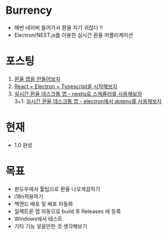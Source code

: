# Burrency
- 매번 네이버 들어가서 환율 치기 귀찮다 !!
- Electron/NEST.js를 이용한 실시간 환율 어플리케이션

# 포스팅
1. [환율 앱을 만들어보자](https://hbyun.tistory.com/242)
2. [React + Electron + Typescript을 시작해보자](https://hbyun.tistory.com/243)
3. [실시간 환율 데스크톱 앱 - nestjs로 스케쥴러를 사용해보자](https://hbyun.tistory.com/244)<br>
3+1. [실시간 환율 데스크톱 앱 - electron에서 dotenv를 사용해보자](https://hbyun.tistory.com/245)
# 현재
- 1.0 완성

# 목표
- 윈도우에서 툴팁으로 환율 나오게끔하기
- i18n적용하기
- 백엔드 배포 및 배포 자동화
- 일렉트론 앱 자동으로 build 후 Releases 에 등록
- Windows에서 테스트
- 기타 기능 넣을만한 것 생각해보기 
